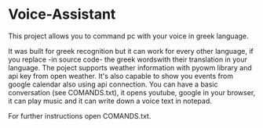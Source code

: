 # Voice-Assistant
This project allows you to command pc with your voice in greek language.

It was built for greek recognition but it can work for every other language,
if you replace -in source code- the greek wordswith their translation in your language.
The poject supports weather information with pyowm library and api key from open weather.
It's also capable to show you events from google calendar also using api connection.
You can have a basic conversation (see COMANDS.txt), it opens youtube, google in your browser,
it can play music and it can write down a voice text in notepad.

For further instructions open COMANDS.txt.
